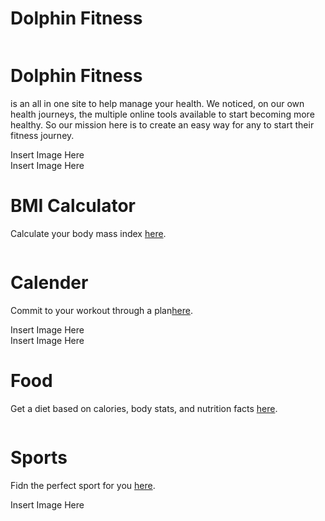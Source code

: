 <h1 id="Title"> Dolphin Fitness </h1>

<div class="row2">
  <div class="column">
    <h1>Dolphin Fitness</h1>
    <p>is an all in one site to help manage your health. We noticed, on our own health journeys, the multiple online tools available to start becoming more healthy. So our mission here is to create an easy way for any to start their fitness journey.</p>
  </div>
  <div class="column">
    Insert Image Here
  </div>
</div>

<div class="row">
  <div class="column">
    Insert Image Here
  </div>
  <div class="column">
    <h1>BMI Calculator</h1>
    <p>Calculate your body mass index <a href="">here</a>.</p>
  </div>
</div>

<div class="row2">
  <div class="column">
    <h1>Calender</h1>
    <p>Commit to your workout through a plan<a href="">here</a>.</p>
  </div>
  <div class="column">
    Insert Image Here
  </div>
</div>

<div class="row">
  <div class="column">
    Insert Image Here
  </div>
  <div class="column">
    <h1>Food</h1>
    <p>Get a diet based on calories, body stats, and nutrition facts <a href="">here</a>.</p>
  </div>
</div>

<div class="row2">
  <div class="column">
    <h1>Sports</h1>
    <p>Fidn the perfect sport for you <a href="">here</a>.</p>
  </div>
  <div class="column">
    Insert Image Here
  </div>
</div>